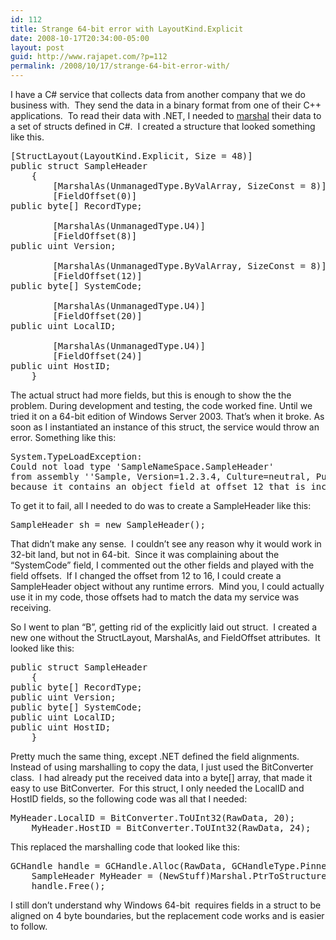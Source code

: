 ```yaml
---
id: 112
title: Strange 64-bit error with LayoutKind.Explicit
date: 2008-10-17T20:34:00-05:00
layout: post
guid: http://www.rajapet.com/?p=112
permalink: /2008/10/17/strange-64-bit-error-with/
---
```

I have a C# service that collects data from another company that we do business with.  They send the data in a binary format from one of their C++ applications.  To read their data with .NET, I needed to <a href="http://en.wikipedia.org/wiki/Marshalling_(computer_science)" target="_blank">marshal</a> their data to a set of structs defined in C#.  I created a structure that looked something like this.  

<pre>[StructLayout(LayoutKind.Explicit, Size = 48)]<br /><span>public</span> <span>struct</span> SampleHeader<br />    {<br />        [MarshalAs(UnmanagedType.ByValArray, SizeConst = 8)]<br />        [FieldOffset(0)]<br /><span>public</span> <span>byte</span>[] RecordType;<br /><br />        [MarshalAs(UnmanagedType.U4)]<br />        [FieldOffset(8)]<br /><span>public</span> <span>uint</span> Version;<br /><br />        [MarshalAs(UnmanagedType.ByValArray, SizeConst = 8)]<br />        [FieldOffset(12)]<br /><span>public</span> <span>byte</span>[] SystemCode;<br /><br />        [MarshalAs(UnmanagedType.U4)]<br />        [FieldOffset(20)]<br /><span>public</span> <span>uint</span> LocalID;<br /><br />        [MarshalAs(UnmanagedType.U4)]<br />        [FieldOffset(24)]<br /><span>public</span> <span>uint</span> HostID;<br />    }</pre>



The actual struct had more fields, but this is enough to show the the problem. During development and testing, the code worked fine. Until we tried it on a 64-bit edition of Windows Server 2003. That&#8217;s when it broke. As soon as I instantiated an instance of this struct, the service would throw an error. Something like this: 

<pre>System.TypeLoadException: <br />Could not load type 'SampleNameSpace.SampleHeader' <br />from assembly ''Sample, Version=1.2.3.4, Culture=neutral, PublicKeyToken=null' <br />because it contains an object field at offset 12 that is incorrectly aligned or overlapped by a non-object field.</pre>

To get it to fail, all I needed to do was to create a SampleHeader like this:

<pre>SampleHeader sh = <span>new</span> SampleHeader();</pre>



That didn&#8217;t make any sense.  I couldn’t see any reason why it would work in 32-bit land, but not in 64-bit.  Since it was complaining about the “SystemCode” field, I commented out the other fields and played with the field offsets.  If I changed the offset from 12 to 16, I could create a SampleHeader object without any runtime errors.  Mind you, I could actually use it in my code, those offsets had to match the data my service was receiving.

So I went to plan “B”, getting rid of the explicitly laid out struct.  I created a new one without the StructLayout, MarshalAs, and FieldOffset attributes.  It looked like this:

<pre><span>public</span> <span>struct</span> SampleHeader<br />    {<br /><span>public</span> <span>byte</span>[] RecordType;<br /><span>public</span> <span>uint</span> Version;<br /><span>public</span> <span>byte</span>[] SystemCode;<br /><span>public</span> <span>uint</span> LocalID;<br /><span>public</span> <span>uint</span> HostID;<br />    }</pre>



Pretty much the same thing, except .NET defined the field alignments.  Instead of using marshalling to copy the data, I just used the BitConverter class.  I had already put the received data into a byte[] array, that made it easy to use BitConverter.  For this struct, I only needed the LocalID and HostID fields, so the following code was all that I needed:

<pre>MyHeader.LocalID = BitConverter.ToUInt32(RawData, 20);<br />    MyHeader.HostID = BitConverter.ToUInt32(RawData, 24);</pre>



This replaced the marshalling code that looked like this:

<pre>GCHandle handle = GCHandle.Alloc(RawData, GCHandleType.Pinned);<br />    SampleHeader MyHeader = (NewStuff)Marshal.PtrToStructure(handle.AddrOfPinnedObject(), <span>typeof</span>(SampleHeader));<br />    handle.Free();</pre>



I still don’t understand why Windows 64-bit  requires fields in a struct to be aligned on 4 byte boundaries, but the replacement code works and is easier to follow.
